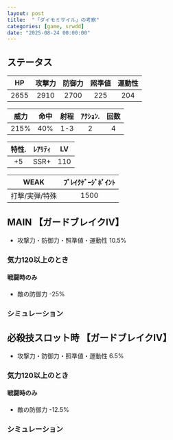 ```yaml
---
layout: post
title:  "「ダイモミサイル」の考察"
categories: [game, srwdd]
date: "2025-08-24 00:00:00"
---
```


## ステータス

|   HP   | 攻撃力  | 防御力  | 照準値  | 運動性  |
|:------:|:------:|:------:|:------:|:------:|
|  2655  |  2910  |  2700  |  225   |  204   |

| 威力    | 命中   | 射程    | ｱｸｼｮﾝ.  | 回数 |
|:------:|:------:|:------:|:------:|:----:|
| 215%   |  40%   | 1-3    |   2    |  4   |

| 特性. | ﾚｱﾘﾃｨ  | LV  |
|:----:|:------:|:---:|
| +5   | SSR+   | 110 |

| WEAK           |   ﾌﾞﾚｲｸｹﾞｰｼﾞﾎﾟｲﾝﾄ  |
|:--------------:|:----------------:|
| 打撃/実弾/特殊   |      1500        |

## MAIN 【ガードブレイクⅣ】
- 攻撃力・防御力・照準値・運動性 10.5%

### 気力120以上のとき
#### 戦闘時のみ
- 敵の防御力 -25%

### シミュレーション

<canvas id="chart-1" style="background-color: #fff"></canvas>

<script src="https://cdn.jsdelivr.net/npm/chart.js"></script>
<script src="https://cdn.jsdelivr.net/npm/chartjs-plugin-datalabels@2.0.0"></script>

<script>
  function updateChart() {
    const stats = calculateMainStats();
    // chart
    const ctx1 = document.getElementById('chart-1');
    if (Chart.getChart('chart-1')) {
      Chart.getChart('chart-1')?.destroy();
    }
    new Chart(ctx1, {
      type: 'radar',
      plugins: [ChartDataLabels],
      options: {
        plugins: {
          datalabels: {
            color: '#000',
            font: {
              weight: 'bold',
              size: 16
            },
            formatter: function(value, context) {
              return value.toFixed(1) + '%';
            }
          }
        }
      },
      data: {
        labels: ["HP", "攻撃力", "防御力", "照準値", "運動性"],
        datasets: [
          {
            label: `戦闘回数 ${battleCount}、気力 ${energy}、距離 ${distance}`,
            data: [
              stats.hp,
              stats.attack,
              stats.defense,
              stats.accuracy,
              stats.mobility
            ]
          }
        ]
      }
    });
  }
  // MAIN
  function calculateMainStats() {
    return {
      hp: 0,
      attack: 10.5,
      defense: 10.5,
      accuracy: 10.5,
      mobility: 10.5
    };
  }
  document.addEventListener('DOMContentLoaded', updateChart);
</script>

## 必殺技スロット時 【ガードブレイクⅣ】
- 攻撃力・防御力・照準値・運動性 6.5%

### 気力120以上のとき
#### 戦闘時のみ
- 敵の防御力 -12.5%

### シミュレーション

<canvas id="chart-2" style="background-color: #fff"></canvas>

<script>
  function updateChartSpecial() {
    const stats = calculateSpecialStats();
    // chart
    const ctx1 = document.getElementById('chart-2');
    if (Chart.getChart('chart-2')) {
      Chart.getChart('chart-2')?.destroy();
    }
    new Chart(ctx1, {
      type: 'radar',
      plugins: [ChartDataLabels],
      options: {
        plugins: {
          datalabels: {
            color: '#000',
            font: {
              weight: 'bold',
              size: 16
            },
            formatter: function(value, context) {
              return value.toFixed(1) + '%';
            }
          }
        }
      },
      data: {
        labels: ["HP", "攻撃力", "防御力", "照準値", "運動性"],
        datasets: [
          {
            label: `戦闘回数 ${battleCount}、気力 ${energy}、距離 ${distance}`,
            data: [
              stats.hp,
              stats.attack,
              stats.defense,
              stats.accuracy,
              stats.mobility
            ]
          }
        ]
      }
    });
    // 必殺技スロット時
    function calculateSpecialStats() {
      return {
        hp: 0,
        attack: 6.5,
        defense: 6.5,
        accuracy: 6.5,
        mobility: 6.5
      };
    }
  }
  document.addEventListener('DOMContentLoaded', updateChartSpecial);
</script>
